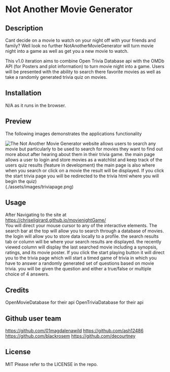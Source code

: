 # Not Another Movie Generator

## Description

Cant decide on a movie to watch on your night off with your friends and family? Well look no further NotAnotherMovieGenerator will turn movie night into a game as well as get you a new movie to watch.

This v1.0 iteration aims to combine Open Trivia Database api with the OMDb API (for Posters and plot information) to turn movie night into a game. Users will be presented with the ability to search there favorite movies as well as take a randomly generated trivia quiz on movies.


## Installation

N/A as it runs in the browser.

## Preview
The following images demonstrates the applications functionality

![The Not Another Movie Generator website allows users to search any movie but particularly to be used to search for movies they want to find out more about after hearing about them in their trivia game. the main page allows a user to login and store movies as a watchlist and keep track of the users quiz results (feature in development) the main page is also where when you search or click on a movie the result will be displayed. If you click the start trivia page you will be redirected to the trivia html where you will begin the quiz) ](./assets/images/homepage.png) (./assets/images/triviapage.png)

## Usage

After Navigating to the site at 
https://chriseligirard.github.io/movienightGame/   
You will direct your mouse cursor to any of the interactive elements. The search bar at the top will allow you to search through a database of movies. the login will allow you to store data locally to a profile. the search results tab or column will be where your search results are displayed. the recently viewed column will display the last searched movie including a synopsis, ratings, and its movie poster. If you click the start playing button it will direct you to the trivia page which will start a timed game of trivia in which you have to answer a randomly generated set of questions based on movie trivia. you will be given the question and either a true/false or multiple choice of 4 answers.

## Credits

OpenMovieDatabase for their api
OpenTriviaDatabase for their api

## Github user team
https://github.com/01magdalenawild
https://github.com/ash12486
https://github.com/blackrosem
https://github.com/decourtney

## License

MIT
Please refer to the LICENSE in the repo.
